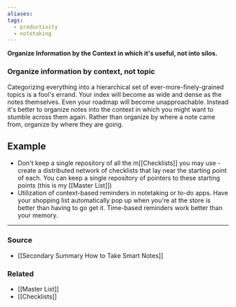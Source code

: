 ```yaml
---
aliases: 
tags:
  - productivity
  - notetaking
---
```

**Organize Information by the Context in which it's useful, not into silos.**

### Organize information by context, not topic

Categorizing everything into a hierarchical set of ever-more-finely-grained topics is a fool's errand. Your index will become as wide and dense as the notes themselves. Even your roadmap will become unapproachable. Instead it's better to organize notes into the context in which you might want to stumble across them again. Rather than organize by where a note came from, organize by where they are going. 

## Example

- Don't keep a single repository of all the m[[Checklists]] you may use - create a distributed network of checklists that lay near the starting point of each. You can keep a single repository of pointers to these starting points (this is my [[Master List]])
- Utilization of context-based reminders in notetaking or to-do apps. Have your shopping list automatically pop up when you're at the store is better than having to go get it. Time-based reminders work better than your memory.

---

### Source
- [[Secondary Summary How to Take Smart Notes]]

### Related
- [[Master List]]
- [[Checklists]]